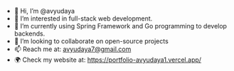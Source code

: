 - 👋 Hi, I’m @avyudaya
- 👀 I’m interested in full-stack web development.
- 🌱 I’m currently using Spring Framework and Go programming to develop backends.
- 💞️ I’m looking to collaborate on open-source projects
- 📫 Reach me at: avyudaya7@gmail.com
- 🌍 Check my website at: https://portfolio-avyudaya1.vercel.app/

<!---
avyudaya/avyudaya is a ✨ special ✨ repository because its `README.md` (this file) appears on your GitHub profile.
You can click the Preview link to take a look at your changes.
--->
